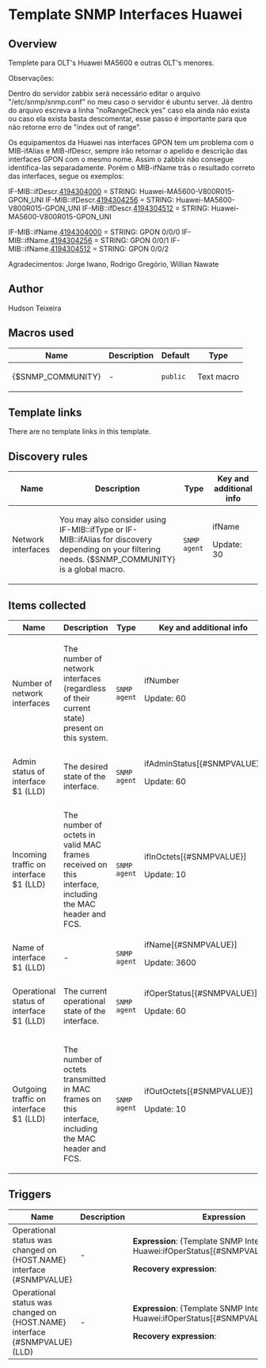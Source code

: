 # Template SNMP Interfaces Huawei

## Overview

Templete para OLT's Huawei MA5600 e outras OLT's menores.


Observações: 


Dentro do servidor zabbix será necessário editar o arquivo "/etc/snmp/snmp.conf" no meu caso o servidor é ubuntu server. Já dentro do arquivo escreva a linha "noRangeCheck yes" caso ela ainda não exista ou caso ela exista basta descomentar, esse passo é importante para que não retorne erro de "index out of range".


Os equipamentos da Huawei nas interfaces GPON tem um problema com o MIB-ifAlias e MIB-ifDescr, sempre irão retornar o apelido e descrição das interfaces GPON com o mesmo nome. Assim o zabbix não consegue identifica-las separadamente. Porém o MIB-ifName trás o resultado correto das interfaces, segue os exemplos:

 

IF-MIB::ifDescr.[4194304000](tel:(419)%20430-4000) = STRING: Huawei-MA5600-V800R015-GPON\_UNI
IF-MIB::ifDescr.[4194304256](tel:(419)%20430-4256) = STRING: Huawei-MA5600-V800R015-GPON\_UNI
IF-MIB::ifDescr.[4194304512](tel:(419)%20430-4512) = STRING: Huawei-MA5600-V800R015-GPON\_UNI
 
 


IF-MIB::ifName.[4194304000](tel:(419)%20430-4000) = STRING: GPON 0/0/0
IF-MIB::ifName.[4194304256](tel:(419)%20430-4256) = STRING: GPON 0/0/1
IF-MIB::ifName.[4194304512](tel:(419)%20430-4512) = STRING: GPON 0/0/2
 
Agradecimentos: Jorge Iwano, Rodrigo Gregório, Willian Nawate

## Author

Hudson Teixeira

## Macros used

|Name|Description|Default|Type|
|----|-----------|-------|----|
|{$SNMP_COMMUNITY}|<p>-</p>|`public`|Text macro|
## Template links

There are no template links in this template.

## Discovery rules

|Name|Description|Type|Key and additional info|
|----|-----------|----|----|
|Network interfaces|<p>You may also consider using IF-MIB::ifType or IF-MIB::ifAlias for discovery depending on your filtering needs. {$SNMP_COMMUNITY} is a global macro.</p>|`SNMP agent`|ifName<p>Update: 30</p>|
## Items collected

|Name|Description|Type|Key and additional info|
|----|-----------|----|----|
|Number of network interfaces|<p>The number of network interfaces (regardless of their current state) present on this system.</p>|`SNMP agent`|ifNumber<p>Update: 60</p>|
|Admin status of interface $1 (LLD)|<p>The desired state of the interface.</p>|`SNMP agent`|ifAdminStatus[{#SNMPVALUE}]<p>Update: 60</p>|
|Incoming traffic on interface $1 (LLD)|<p>The number of octets in valid MAC frames received on this interface, including the MAC header and FCS.</p>|`SNMP agent`|ifInOctets[{#SNMPVALUE}]<p>Update: 10</p>|
|Name of interface $1 (LLD)|<p>-</p>|`SNMP agent`|ifName[{#SNMPVALUE}]<p>Update: 3600</p>|
|Operational status of interface $1 (LLD)|<p>The current operational state of the interface.</p>|`SNMP agent`|ifOperStatus[{#SNMPVALUE}]<p>Update: 60</p>|
|Outgoing traffic on interface $1 (LLD)|<p>The number of octets transmitted in MAC frames on this interface, including the MAC header and FCS.</p>|`SNMP agent`|ifOutOctets[{#SNMPVALUE}]<p>Update: 10</p>|
## Triggers

|Name|Description|Expression|Priority|
|----|-----------|----------|--------|
|Operational status was changed on {HOST.NAME} interface {#SNMPVALUE}|<p>-</p>|<p>**Expression**: {Template SNMP Interfaces Huawei:ifOperStatus[{#SNMPVALUE}].diff(0)}=1</p><p>**Recovery expression**: </p>|information|
|Operational status was changed on {HOST.NAME} interface {#SNMPVALUE} (LLD)|<p>-</p>|<p>**Expression**: {Template SNMP Interfaces Huawei:ifOperStatus[{#SNMPVALUE}].diff(0)}=1</p><p>**Recovery expression**: </p>|information|
